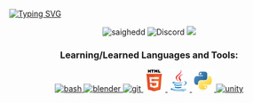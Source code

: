 [![Typing SVG](https://readme-typing-svg.demolab.com?font=Fira+Code&size=25&duration=2000&color=F7F7F7&center=true&multiline=true&width=1038&pause=1000&height=136&lines=Wannabe+Computer+Nerd%3A;Slowly+Learning+Coding+Languages;Kind+Of+Sketchy+Not+Doing+It+For+Good;Can+Obtain+Illegal+Content/Leaks)](https://git.io/typing-svg)


<p align="center"> <img src="https://komarev.com/ghpvc/?username=saighedd&label=Views&color=0d1117&style=for-the-badge" alt="saighedd" /> 
<img alt="Discord" src="https://img.shields.io/discord/1132218772485324840?style=for-the-badge&label=Discord&labelColor=0d1117&color=555555&link=https%3A%2F%2Fdiscord.gg%2FcN23mw4a">
<img src="https://cdn.discordapp.com/attachments/1128149267148714117/1132235727237816421/image.png"> 

<h3 align="center">Learning/Learned Languages and Tools:</h3>
<p align="center"> <a href="https://www.gnu.org/software/bash/" target="_blank" rel="noreferrer"> <img src="https://www.vectorlogo.zone/logos/gnu_bash/gnu_bash-icon.svg" alt="bash" width="40" height="40"/> </a> <a href="https://www.blender.org/" target="_blank" rel="noreferrer"> <img src="https://download.blender.org/branding/community/blender_community_badge_white.svg" alt="blender" width="40" height="40"/> </a> <a href="https://git-scm.com/" target="_blank" rel="noreferrer"> <img src="https://www.vectorlogo.zone/logos/git-scm/git-scm-icon.svg" alt="git" width="40" height="40"/> </a> <a href="https://www.w3.org/html/" target="_blank" rel="noreferrer"> <img src="https://raw.githubusercontent.com/devicons/devicon/master/icons/html5/html5-original-wordmark.svg" alt="html5" width="40" height="40"/> </a> <a href="https://www.java.com" target="_blank" rel="noreferrer"> <img src="https://raw.githubusercontent.com/devicons/devicon/master/icons/java/java-original.svg" alt="java" width="40" height="40"/> </a> <a href="https://www.python.org" target="_blank" rel="noreferrer"> <img src="https://raw.githubusercontent.com/devicons/devicon/master/icons/python/python-original.svg" alt="python" width="40" height="40"/> </a> <a href="https://unity.com/" target="_blank" rel="noreferrer"> <img src="https://www.vectorlogo.zone/logos/unity3d/unity3d-icon.svg" alt="unity" width="40" height="40"/> </a> </p>
